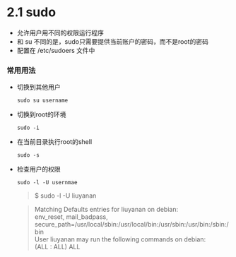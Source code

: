 # 2.1 sudo

* 允许用户用不同的权限运行程序
* 和 su 不同的是，sudo只需要提供当前账户的密码，而不是root的密码
* 配置在 /etc/sudoers 文件中

### 常用用法

* 切换到其他用户
  
  <code>sudo su username</code>

* 切换到root的环境
  
  <code>sudo -i</code>

* 在当前目录执行root的shell
  
  <code>sudo -s</code>

* 检查用户的权限
  
  <code>sudo -l -U usernmae</code>
  > $ sudo -l -U liuyanan<br>

  > Matching Defaults entries for liuyanan on debian:<br>
  > env_reset, mail_badpass, secure_path=/usr/local/sbin\:/usr/local/bin\:/usr/sbin\:/usr/bin\:/sbin\:/bin<br>
  > User liuyanan may run the following commands on debian:<br>
  > (ALL : ALL) ALL
